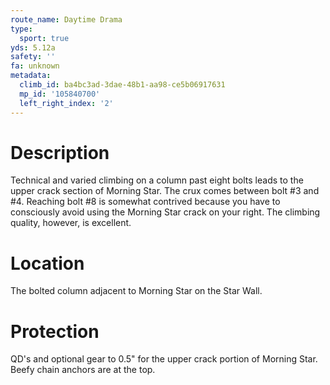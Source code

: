 ```yaml
---
route_name: Daytime Drama
type:
  sport: true
yds: 5.12a
safety: ''
fa: unknown
metadata:
  climb_id: ba4bc3ad-3dae-48b1-aa98-ce5b06917631
  mp_id: '105840700'
  left_right_index: '2'
---
```

# Description
Technical and varied climbing on a column past eight bolts leads to the upper crack section of Morning Star. The crux comes between bolt #3 and #4. Reaching bolt #8 is somewhat contrived because you have to consciously avoid using the Morning Star crack on your right. The climbing quality, however, is excellent.

# Location
The bolted column adjacent to Morning Star on the Star Wall.

# Protection
QD's and optional gear to 0.5" for the upper crack portion of Morning Star. Beefy chain anchors are at the top.
